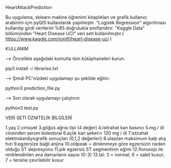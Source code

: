 HeartAttackPrediction

Bu uygulama, sklearn makine öğrenimi kitaplıkları ve grafik kullanıcı arabirimi için pyQt5 kullanılarak yapılmıştır. "Logistik Regression" algoritması kullanılıp girdi verilerini %85 doğrulukla sınıflandırır. "Kaggle Data" bölümünden "Heart Disease UCI" veri seti kullanılmıştır.( https://www.kaggle.com/ronitf/heart-disease-uci )

KULLANIM 

--> Öncelikle aşağıdaki komutla tüm kütüphaneleri kurun.

pip3 install -r libraries.txt

--> Şimdi PC'nizdeki uygulamayı şu şekilde eğitin:

python3 prediction_file.py

--> Son olarak uygulamayı çalıştırın:

python3 test.py

VERİ SETİ ÖZNİTELİK BİLGİLERİ

1.yaş
2.cinsiyet
3.göğüs ağrısı tipi (4 değer)
4.istirahat kan basıncı
5.mg / dl cinsinden serum kolestoral
6.açlık kan şekeri> 120 mg / dl
7.istirahat elektrokardiyografik sonuçları (0,1,2 değerleri)
8.ulaşılan maksimum kalp atış hızı
9.egzersize bağlı anjina
10.oldpeak = dinlenmeye göre egzersizin neden olduğu ST depresyonu
11.pik egzersiz ST segmentinin eğimi
12.florosopi ile renklendirilen ana damarların sayısı (0-3)
13.tal: 3 = normal; 6 = sabit kusur; 7 = tersine çevrilebilir kusur

